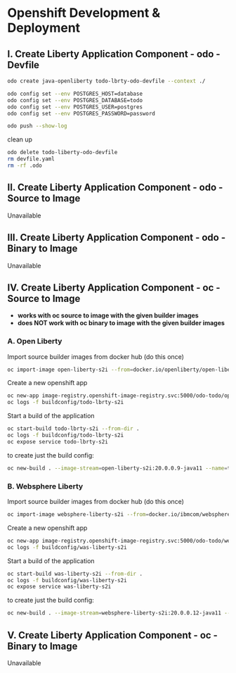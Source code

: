 # Openshift Development & Deployment

## I. Create Liberty Application Component - odo - Devfile

```bash
odo create java-openliberty todo-lbrty-odo-devfile --context ./

odo config set --env POSTGRES_HOST=database
odo config set --env POSTGRES_DATABASE=todo
odo config set --env POSTGRES_USER=postgres
odo config set --env POSTGRES_PASSWORD=password

odo push --show-log
```

clean up

```bash
odo delete todo-liberty-odo-devfile
rm devfile.yaml
rm -rf .odo
```

## II. Create Liberty Application Component - odo - Source to Image

Unavailable

## III. Create Liberty Application Component - odo - Binary to Image

Unavailable

## IV. Create Liberty Application Component - oc - Source to Image

- **works with oc source to image with the given builder images**
- **does NOT work with oc binary to image with the given builder images**

### A. Open Liberty

Import source builder images from docker hub (do this once)

```bash
oc import-image open-liberty-s2i --from=docker.io/openliberty/open-liberty-s2i --all --confirm 
```

Create a new openshift app

```bash
oc new-app image-registry.openshift-image-registry.svc:5000/odo-todo/open-liberty-s2i:20.0.0.9-java11~/. --name=todo-lbrty-s2i
oc logs -f buildconfig/todo-lbrty-s2i
```

Start a build of the application

```bash
oc start-build todo-lbrty-s2i --from-dir .
oc logs -f buildconfig/todo-lbrty-s2i
oc expose service todo-lbrty-s2i
```

to create just the build config: 

```bash
oc new-build . --image-stream=open-liberty-s2i:20.0.0.9-java11 --name=todo-lbrty-s2i  --dry-run -o yaml
```

### B. Websphere Liberty

Import source builder images from docker hub (do this once)

```bash
oc import-image websphere-liberty-s2i --from=docker.io/ibmcom/websphere-liberty-s2i --all --confirm
```

Create a new openshift app

```bash
oc new-app image-registry.openshift-image-registry.svc:5000/odo-todo/websphere-liberty-s2i:20.0.0.12-java11~/. --name=was-liberty-s2i
oc logs -f buildconfig/was-liberty-s2i
```

Start a build of the application

```bash
oc start-build was-liberty-s2i --from-dir .
oc logs -f buildconfig/was-liberty-s2i
oc expose service was-liberty-s2i
```

to create just the build config:

```bash
oc new-build . --image-stream=websphere-liberty-s2i:20.0.0.12-java11 --name=was-liberty-s2i  --dry-run -o yaml
```

## V. Create Liberty Application Component - oc - Binary to Image

Unavailable
